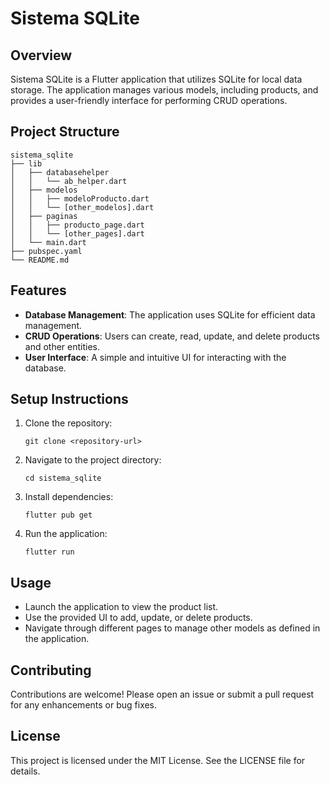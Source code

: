 # Sistema SQLite

## Overview

Sistema SQLite is a Flutter application that utilizes SQLite for local data storage. The application manages various models, including products, and provides a user-friendly interface for performing CRUD operations.

## Project Structure

```
sistema_sqlite
├── lib
│   ├── databasehelper
│   │   └── ab_helper.dart
│   ├── modelos
│   │   ├── modeloProducto.dart
│   │   └── [other_modelos].dart
│   ├── paginas
│   │   ├── producto_page.dart
│   │   └── [other_pages].dart
│   └── main.dart
├── pubspec.yaml
└── README.md
```

## Features

- **Database Management**: The application uses SQLite for efficient data management.
- **CRUD Operations**: Users can create, read, update, and delete products and other entities.
- **User Interface**: A simple and intuitive UI for interacting with the database.

## Setup Instructions

1. Clone the repository:
   ```
   git clone <repository-url>
   ```
2. Navigate to the project directory:
   ```
   cd sistema_sqlite
   ```
3. Install dependencies:
   ```
   flutter pub get
   ```
4. Run the application:
   ```
   flutter run
   ```

## Usage

- Launch the application to view the product list.
- Use the provided UI to add, update, or delete products.
- Navigate through different pages to manage other models as defined in the application.

## Contributing

Contributions are welcome! Please open an issue or submit a pull request for any enhancements or bug fixes.

## License

This project is licensed under the MIT License. See the LICENSE file for details.

